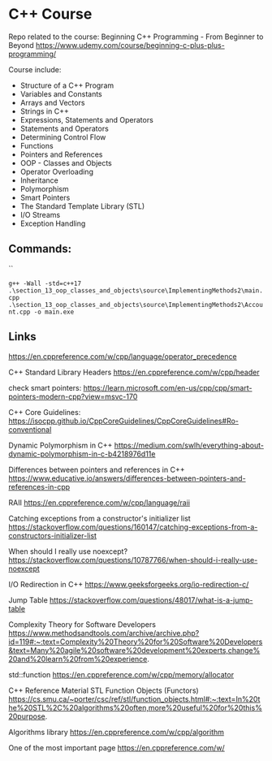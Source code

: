 # C++ Course

Repo related to the course:
Beginning C++ Programming - From Beginner to Beyond
https://www.udemy.com/course/beginning-c-plus-plus-programming/

Course include:

- Structure of a C++ Program
- Variables and Constants
- Arrays and Vectors
- Strings in C++
- Expressions, Statements and Operators
- Statements and Operators
- Determining Control Flow
- Functions
- Pointers and References
- OOP - Classes and Objects
- Operator Overloading
- Inheritance
- Polymorphism
- Smart Pointers
- The Standard Template Library (STL)
- I/O Streams
- Exception Handling

## Commands:

``

`g++ -Wall -std=c++17 .\section_13_oop_classes_and_objects\source\ImplementingMethods2\main.cpp .\section_13_oop_classes_and_objects\source\ImplementingMethods2\Account.cpp -o main.exe`

## Links

https://en.cppreference.com/w/cpp/language/operator_precedence

C++ Standard Library Headers
https://en.cppreference.com/w/cpp/header

check smart pointers:
https://learn.microsoft.com/en-us/cpp/cpp/smart-pointers-modern-cpp?view=msvc-170

C++ Core Guidelines:
https://isocpp.github.io/CppCoreGuidelines/CppCoreGuidelines#Ro-conventional

Dynamic Polymorphism in C++
https://medium.com/swlh/everything-about-dynamic-polymorphism-in-c-b4218976d11e

Differences between pointers and references in C++
https://www.educative.io/answers/differences-between-pointers-and-references-in-cpp

RAII
https://en.cppreference.com/w/cpp/language/raii

Catching exceptions from a constructor's initializer list
https://stackoverflow.com/questions/160147/catching-exceptions-from-a-constructors-initializer-list

When should I really use noexcept?
https://stackoverflow.com/questions/10787766/when-should-i-really-use-noexcept

I/O Redirection in C++
https://www.geeksforgeeks.org/io-redirection-c/

Jump Table
https://stackoverflow.com/questions/48017/what-is-a-jump-table

Complexity Theory for Software Developers
https://www.methodsandtools.com/archive/archive.php?id=119#:~:text=Complexity%20Theory%20for%20Software%20Developers&text=Many%20agile%20software%20development%20experts,change%20and%20learn%20from%20experience.

std::function
https://en.cppreference.com/w/cpp/memory/allocator

C++ Reference Material
STL Function Objects (Functors)
https://cs.smu.ca/~porter/csc/ref/stl/function_objects.html#:~:text=In%20the%20STL%2C%20algorithms%20often,more%20useful%20for%20this%20purpose.

Algorithms library
https://en.cppreference.com/w/cpp/algorithm

One of the most important page
https://en.cppreference.com/w/
